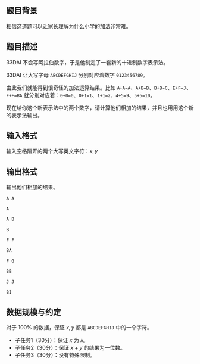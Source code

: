 ## 题目背景

相信这道题可以让家长理解为什么小学的加法非常难。

## 题目描述

33DAI 不会写阿拉伯数字，于是他制定了一套新的十进制数字表示法。

33DAI 让大写字母 `ABCDEFGHIJ` 分别对应着数字 `0123456789`。

由此我们就能得到很奇怪的加法运算结果。比如 `A+A=A`、`A+B=B`、`B+B=C`、`E+F=J`、`F+F=BA` 就分别对应着：`0+0=0`、`0+1=1`、`1+1=2`、`4+5=9`、`5+5=10`。

现在给你这个新表示法中的两个数字，请计算他们相加的结果，并且也用用这个新的表示法输出。

## 输入格式

输入空格隔开的两个大写英文字符：$x,y$

## 输出格式

输出他们相加的结果。

```input1
A A
```

```output1
A
```

```input2
A B
```

```output2
B
```

```input3
F F
```

```output3
BA
```

```input4
F G
```

```output4
BB
```

```input5
J J
```

```output5
BI
```

## 数据规模与约定

对于 $100\%$ 的数据，保证 $x,y$ 都是 `ABCDEFGHIJ` 中的一个字符。

- 子任务1（30分）：保证 $x$ 为 `A`。
- 子任务2（30分）：保证 $x+y$ 的结果为一位数。
- 子任务3（30分）：没有特殊限制。
